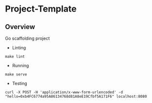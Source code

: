 # Project-Template

## Overview
Go scaffolding project

- Linting
```shell
make lint
```

- Running
```shell
make serve
```

- Testing
```
curl -X POST -H 'application/x-www-form-urlencoded' -d "hello=0xb4FC6774a95A86134768d81A8eE19Cfbf5A171F6" localhost:8080
```
